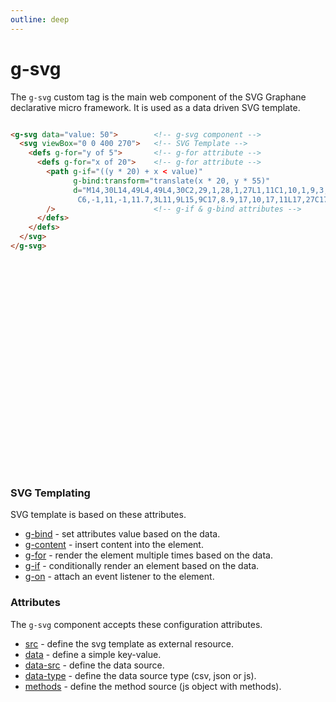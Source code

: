 ```yaml
---
outline: deep
---
```


# g-svg

The `g-svg` custom tag is the main web component of the SVG Graphane declarative micro framework. It
is used as a data driven SVG template.

```html

<g-svg data="value: 50">        <!-- g-svg component -->
  <svg viewBox="0 0 400 270">   <!-- SVG Template -->
    <defs g-for="y of 5">       <!-- g-for attribute -->
      <defs g-for="x of 20">    <!-- g-for attribute -->
        <path g-if="((y * 20) + x < value)"
              g-bind:transform="translate(x * 20, y * 55)"
              d="M14,30L14,49L4,49L4,30C2,29,1,28,1,27L1,11C1,10,1,9,3,9L7,9L6.3,3
               C6,-1,11,-1,11.7,3L11,9L15,9C17,8.9,17,10,17,11L17,27C17,28,16,29,14,30Z"
        />                      <!-- g-if & g-bind attributes -->
      </defs>
    </defs>
  </svg>
</g-svg>
```

<g-svg data="value: 50">        <!-- g-svg component -->
  <svg viewBox="0 0 400 270">   <!-- SVG Template -->
    <defs g-for="y of 5">       <!-- g-for attribute -->
      <defs g-for="x of 20">    <!-- g-for attribute -->
        <path g-if="((y * 20) + x < value)"
              g-bind:transform="translate(x * 20, y * 55)"
              d="M14,30L14,49L4,49L4,30C2,29,1,28,1,27L1,11C1,10,1,9,3,9L7,9L6.3,3
               C6,-1,11,-1,11.7,3L11,9L15,9C17,8.9,17,10,17,11L17,27C17,28,16,29,14,30Z"
        />                      <!-- g-if & g-bind attributes -->
      </defs>
    </defs>
  </svg>
</g-svg>

### SVG Templating

SVG template is based on these attributes.

- [g-bind](templating.g-bind.md) - set attributes value based on the data. 
- [g-content](templating.g-content.md) - insert content into the element.
- [g-for](templating.g-for.md) - render the element multiple times based on the data.
- [g-if](templating.g-if.md) - conditionally render an element based on the data.
- [g-on](templating.g-on.md) - attach an event listener to the element.

### Attributes

The `g-svg` component accepts these configuration attributes.

- [src](g-svg.attribute.src.md) - define the svg template as external resource.
- [data](g-svg.attribute.data.md) - define a simple key-value.
- [data-src](g-svg.attribute.data-src.md) - define the data source.
- [data-type](g-svg.attribute.data-type.md) - define the data source type (csv, json or js).
- [methods](g-svg.attribute.methods.md) - define the method source (js object with methods).
